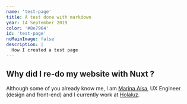 ```yaml
---
name: 'test-page'
title: A test done with markdown
year: 14 September 2019
color: '#8e7964'
id: 'test-page'
noMainImage: false
description: |
  How I created a test page
---
```


## Why did I re-do my website with Nuxt ?

Although some of you already know me, I am [Marina Aísa](https://twitter.com/MarinaAisa), UX Engineer (design and front-end) and I currently work at [Holaluz](https://www.holaluz.com/en).
